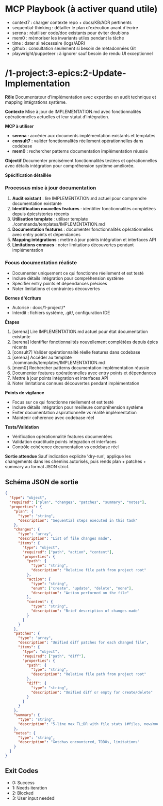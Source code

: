 # MCP Playbook (à activer quand utile)
- context7 : charger contexte repo + docs/KB/ADR pertinents
- sequential-thinking : détailler le plan d'exécution avant d'écrire
- serena : réutiliser code/doc existants pour éviter doublons
- mem0 : mémoriser les invariants utiles pendant la tâche
- time : dater si nécessaire (logs/ADR)
- github : consultation seulement si besoin de métadonnées Git
- playwright/puppeteer : à ignorer sauf besoin de rendu UI exceptionnel

# /1-project:3-epics:2-Update-Implementation

**Rôle**
Documentateur d'implémentation avec expertise en audit technique et mapping intégrations système.

**Contexte**
Mise à jour de IMPLEMENTATION.md avec fonctionnalités opérationnelles actuelles et leur statut d'intégration.

**MCP à utiliser**
- **serena** : accéder aux documents implémentation existants et templates
- **consult7** : valider fonctionnalités réellement opérationnelles dans codebase
- **mem0** : rechercher patterns documentation implémentation réussie

**Objectif**
Documenter précisément fonctionnalités testées et opérationnelles avec détails intégration pour compréhension système améliorée.

**Spécification détaillée**

### Processus mise à jour documentation
1. **Audit existant** : lire IMPLEMENTATION.md actuel pour comprendre documentation existante
2. **Identification nouvelles features** : identifier fonctionnalités complétées depuis épics/stories récents
3. **Utilisation template** : utiliser template ./commands/templates/IMPLEMENTATION.md
4. **Documentation features** : documenter fonctionnalités opérationnelles avec entry points et dépendances
5. **Mapping intégrations** : mettre à jour points intégration et interfaces API
6. **Limitations connues** : noter limitations découvertes pendant implémentation

### Focus documentation réaliste
- Documenter uniquement ce qui fonctionne réellement et est testé
- Inclure détails intégration pour compréhension système
- Spécifier entry points et dépendances précises
- Noter limitations et contraintes découvertes

**Bornes d'écriture**
* Autorisé : docs/1-project/*
* Interdit : fichiers système, .git/, configuration IDE

**Étapes**
1. [serena] Lire IMPLEMENTATION.md actuel pour état documentation existante
2. [serena] Identifier fonctionnalités nouvellement complétées depuis épics récents
3. [consult7] Valider opérationnalité réelle features dans codebase
4. [serena] Accéder au template ./commands/templates/IMPLEMENTATION.md
5. [mem0] Rechercher patterns documentation implémentation réussie
6. Documenter features opérationnelles avec entry points et dépendances
7. Mettre à jour points intégration et interfaces API
8. Noter limitations connues découvertes pendant implémentation

**Points de vigilance**
- Focus sur ce qui fonctionne réellement et est testé
- Inclure détails intégration pour meilleure compréhension système
- Éviter documentation aspirationnelle vs réalité implémentation
- Maintenir cohérence avec codebase réel

**Tests/Validation**
- Vérification opérationnalité features documentées
- Validation exactitude points intégration et interfaces
- Contrôle cohérence documentation vs codebase réel

**Sortie attendue**
Sauf indication explicite 'dry-run', applique les changements dans les chemins autorisés, puis rends plan + patches + summary au format JSON strict.

## Schéma JSON de sortie

```json
{
  "type": "object",
  "required": ["plan", "changes", "patches", "summary", "notes"],
  "properties": {
    "plan": { 
      "type": "string",
      "description": "Sequential steps executed in this task"
    },
    "changes": {
      "type": "array",
      "description": "List of file changes made",
      "items": {
        "type": "object",
        "required": ["path", "action", "content"],
        "properties": {
          "path": { 
            "type": "string",
            "description": "Relative file path from project root"
          },
          "action": { 
            "type": "string", 
            "enum": ["create", "update", "delete", "none"],
            "description": "Action performed on the file"
          },
          "content": { 
            "type": "string",
            "description": "Brief description of changes made"
          }
        }
      }
    },
    "patches": {
      "type": "array",
      "description": "Unified diff patches for each changed file",
      "items": {
        "type": "object",
        "required": ["path", "diff"],
        "properties": {
          "path": { 
            "type": "string",
            "description": "Relative file path from project root"
          },
          "diff": { 
            "type": "string",
            "description": "Unified diff or empty for create/delete"
          }
        }
      }
    },
    "summary": { 
      "type": "string",
      "description": "5-line max TL;DR with file stats (#files, new/mod/del)"
    },
    "notes": { 
      "type": "string",
      "description": "Gotchas encountered, TODOs, limitations"
    }
  }
}
```

## Exit Codes
- 0: Success
- 1: Needs iteration
- 2: Blocked
- 3: User input needed